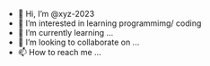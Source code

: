 - 👋 Hi, I’m @xyz-2023
- 👀 I’m interested in learning programmimg/ coding
- 🌱 I’m currently learning ...
- 💞️ I’m looking to collaborate on ...
- 📫 How to reach me ...

<!---
xyz-2023/xyz-2023 is a ✨ special ✨ repository because its `README.md` (this file) appears on your GitHub profile.
You can click the Preview link to take a look at your changes.
--->

